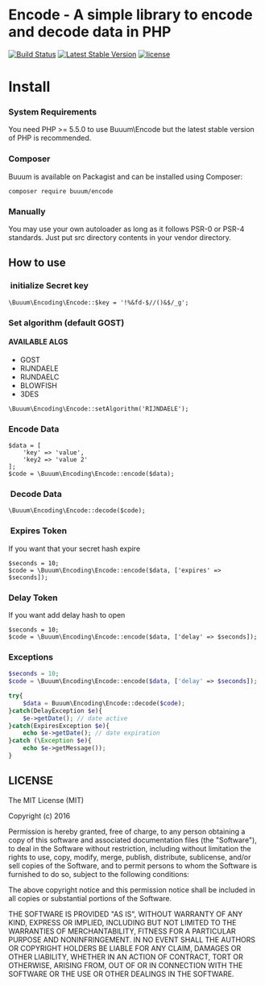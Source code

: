 Encode - A simple library to encode and decode data in PHP
==========================================================

[![Build Status](https://travis-ci.org/buuum/Encode.svg?branch=master)](https://travis-ci.org/buuum/Encode)
[![Latest Stable Version](https://poser.pugx.org/buuum/encode/v/stable)](https://packagist.org/packages/buuum/encode)
[![license](https://img.shields.io/github/license/mashape/apistatus.svg?maxAge=2592000)](#license)
# Install

### System Requirements

You need PHP >= 5.5.0 to use Buuum\Encode but the latest stable version of PHP is recommended.

### Composer

Buuum is available on Packagist and can be installed using Composer:

```
composer require buuum/encode
```

### Manually

You may use your own autoloader as long as it follows PSR-0 or PSR-4 standards. Just put src directory contents in your vendor directory.


## How to use

###  initialize Secret key

```
\Buuum\Encoding\Encode::$key = '!%&fd-$//()&$/_g';
```

### Set algorithm (default GOST)

#### AVAILABLE ALGS
* GOST
* RIJNDAELE
* RIJNDAELC
* BLOWFISH
* 3DES

```
\Buuum\Encoding\Encode::setAlgorithm('RIJNDAELE');
```

### Encode Data
```
$data = [
    'key' => 'value',
    'key2 => 'value 2'
];
$code = \Buuum\Encoding\Encode::encode($data);
```

###  Decode Data

```
\Buuum\Encoding\Encode::decode($code);
```

###  Expires Token
If you want that your secret hash expire 
```
$seconds = 10;
$code = \Buuum\Encoding\Encode::encode($data, ['expires' => $seconds]);
```

### Delay Token
If you want add delay hash to open
```
$seconds = 10;
$code = \Buuum\Encoding\Encode::encode($data, ['delay' => $seconds]);
```

### Exceptions
```php
$seconds = 10;
$code = \Buuum\Encoding\Encode::encode($data, ['delay' => $seconds]);

try{
    $data = Buuum\Encoding\Encode::decode($code);
}catch(DelayException $e){
    $e->getDate(); // date active
}catch(ExpiresException $e){
    echo $e->getDate(); // date expiration
}catch (\Exception $e){
    echo $e->getMessage());
}
```


## LICENSE

The MIT License (MIT)

Copyright (c) 2016

Permission is hereby granted, free of charge, to any person obtaining a copy of this software and associated documentation files (the "Software"), to deal in the Software without restriction, including without limitation the rights to use, copy, modify, merge, publish, distribute, sublicense, and/or sell copies of the Software, and to permit persons to whom the Software is furnished to do so, subject to the following conditions:

The above copyright notice and this permission notice shall be included in all copies or substantial portions of the Software.

THE SOFTWARE IS PROVIDED "AS IS", WITHOUT WARRANTY OF ANY KIND, EXPRESS OR IMPLIED, INCLUDING BUT NOT LIMITED TO THE WARRANTIES OF MERCHANTABILITY, FITNESS FOR A PARTICULAR PURPOSE AND NONINFRINGEMENT. IN NO EVENT SHALL THE AUTHORS OR COPYRIGHT HOLDERS BE LIABLE FOR ANY CLAIM, DAMAGES OR OTHER LIABILITY, WHETHER IN AN ACTION OF CONTRACT, TORT OR OTHERWISE, ARISING FROM, OUT OF OR IN CONNECTION WITH THE SOFTWARE OR THE USE OR OTHER DEALINGS IN THE SOFTWARE.

